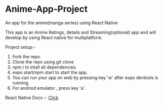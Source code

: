 # Anime-App-Project
An app for the anime(manga series) using React Native

This app is an Anime Ratings, details and Streaming(optional) app and will develop by using React native for multiplatform.

Project setup:-
1. Fork the repo.
2. Clone the repo using git clone <forked repo url>
3. npm i to intall all dependencies.
4. expo start/npm start to start the app.
5. You can run your app on web by pressing key 'w' after expo devtools is running.
6. For andriod emulator , press key 'a'.

React Native Docs :- [Click](https://reactnative.dev/)
